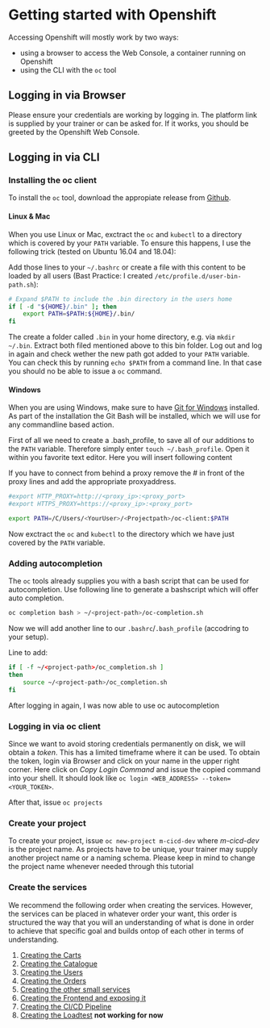 # Getting started with Openshift

Accessing Openshift will mostly work by two ways:

* using a browser to access the  Web Console, a container running on Openshift
* using the CLI with the `oc` tool

## Logging in via Browser

Please ensure your credentials are working by logging in. The platform link is supplied by your trainer or can be asked for. If it works, you should be greeted by the Openshift Web Console.

## Logging in via CLI

### Installing the oc client 

To install the `oc` tool, download the appropiate release from [Github](https://github.com/openshift/origin/releases). 

#### Linux & Mac
When you use Linux or Mac, exctract the `oc` and `kubectl` to a directory which is covered by your `PATH` variable. To ensure this happens, I use the following trick (tested on Ubuntu 16.04 and 18.04):

Add those lines to your `~/.bashrc` or create a file with this content to be loaded by all users (Bast Practice: I created `/etc/profile.d/user-bin-path.sh`):
```bash
# Expand $PATH to include the .bin directory in the users home
if [ -d "${HOME}/.bin" ]; then
    export PATH=$PATH:${HOME}/.bin/
fi
```
The create a folder called `.bin` in your home directory, e.g. via `mkdir ~/.bin`. Extract both filed mentioned above to this bin folder. Log out and log in again and check wether the new path got added to your `PATH` variable. You can check this by running `echo $PATH` from a command line. In that case you should no be able to issue a `oc` command.

#### Windows
When you are using Windows, make sure to have [Git for Windows](https://git-scm.com/download/win) installed. As part of the installation the Git Bash will be installed, which we will use for any commandline based action.

First of all we need to create a .bash_profile, to save all of our additions to the `PATH` variable. Therefore simply enter `touch ~/.bash_profile`. Open it within you favorite text editor. 
Here you will insert following content

If you have to connect from behind a proxy remove the # in front of the proxy lines and add the appropriate proxyaddress.

```bash
#export HTTP_PROXY=http://<proxy_ip>:<proxy_port>
#export HTTPS_PROXY=https://<proxy_ip>:<proxy_port>

export PATH=/C/Users/<YourUser>/<Projectpath>/oc-client:$PATH
```
Now exctract the `oc` and `kubectl` to the directory which we have just covered by the `PATH` variable.

### Adding autocompletion

The `oc` tools already supplies you with a bash script that can be used for autocompletion. Use following line to generate a bashscript which will offer auto completion.

```bash
oc completion bash > ~/<project-path>/oc-completion.sh
```

Now we will add another line to our `.bashrc`/`.bash_profile` (accodring to your setup).

Line to add:
```bash
if [ -f ~/<project-path>/oc_completion.sh ]
then
    source ~/<project-path>/oc_completion.sh
fi
```
 After logging in again, I was now able to use oc autocompletion

### Logging in via oc client

Since we want to avoid storing credentials permanently on disk, we will obtain a *token*. This has a limited timeframe where it can be used. To obtain the token, login via Browser and click on your name in the upper right corner. Here click on *Copy Login Command* and issue the copied command into your shell. It should look like `oc login <WEB_ADDRESS> --token=<YOUR_TOKEN>`.

After that, issue `oc projects`

### Create your project

To create your project, issue `oc new-project m-cicd-dev` where *m-cicd-dev* is the project name. As projects have to be unique, your trainer may supply another project name or a naming schema. Please keep in mind to change the project name whenever needed through this tutorial

### Create the services

We recommend the following order when creating the services. However, the services can be placed in whatever order your want, this order is structured the way that you will an understanding of what is done in order to achieve that specific goal and builds ontop of each other in terms of understanding.

1. [Creating the Carts](README_CARTS.md)
2. [Creating the Catalogue](README_CATALOGUE.md)
3. [Creating the Users](README_USERS.md)
4. [Creating the Orders](README_ORDERS.md)
5. [Creating the other small services](README_OTHERS.md)
6. [Creating the Frontend and exposing it](README_FRONTEND.md)
7. [Creating the CI/CD Pipeline](README_CICD.md)
8. [Creating the Loadtest](README_LOADTEST.md) **not working for now**
